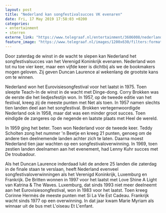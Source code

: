 ```yaml
---
layout: post
title: "Nederland kan songfestivalsucces VK evenaren"
date: Fri, 17 May 2019 17:58:03 +0200
categories: 
- entertainment 
- sterren 
externe_link: "https://www.telegraaf.nl/entertainment/3606008/nederland-kan-songfestivalsucces-vk-evenaren"
feature_image: "https://www.telegraaf.nl/images/1200x630/filters:format(jpeg):quality(80)/cdn-kiosk-api.telegraaf.nl/9904399a-78bc-11e9-b83b-0217670beecd.jpg"
---
```


<p class="intro">Door zaterdag de winst in de wacht te slepen kan Nederland het songfestivalsucces van het Verenigd Koninkrijk evenaren. Nederland won tot nu toe vier keer, maar een vijfde keer is dichtbij als we de bookmakers mogen geloven. Zij geven Duncan Laurence al wekenlang de grootste kans om te winnen.</p> <p>Nederland won het Eurovisiesongfestival voor het laatst in 1975. Toen sleepte Teach-In de winst in de wacht met Dinge-dong. Corry Brokken was de eerste die het liedjesfestijn won. In 1957, op de tweede editie van het festival, kreeg zij de meeste punten met Net als toen. In 1957 namen slechts tien landen deel aan het songfestival. Brokken vertegenwoordigde Nederland ook in 1958, maar dat was een minder groot succes. Toen eindigde de zangeres op de negende en laatste plaats met Heel de wereld.</p><p>In 1959 ging het beter. Toen won Nederland voor de tweede keer. Teddy Scholten zong het nummer 'n Beetje en kreeg 21 punten, genoeg om de andere tien deelnemende landen achter zich te laten. Daarna moest Nederland tien jaar wachten op een songfestivaloverwinning. In 1969, toen zestien landen deelnamen aan het evenement, had Lenny Kuhr succes met De troubadour.</p><p>Als het Duncan Laurence inderdaad lukt de andere 25 landen die zaterdag in de finale staan te verslaan, heeft Nederland evenveel songfestivaloverwinningen als het Verenigd Koninkrijk, Luxemburg en Frankrijk. De Britten wonnen in 1997 voor het laatst met Love Shine A Light van Katrina &amp; The Waves. Luxemburg, dat sinds 1993 niet meer deelneemt aan het Eurovisiesongfestival, won in 1983 voor het laatst. Toen kreeg Corinne Hermès de meeste punten met Si La Vie Est Cadeau. Frankrijk wacht sinds 1977 op een overwinning. In dat jaar kwam Marie Myriam als winnaar uit de bus met L'oiseau Et L'enfant.</p>
